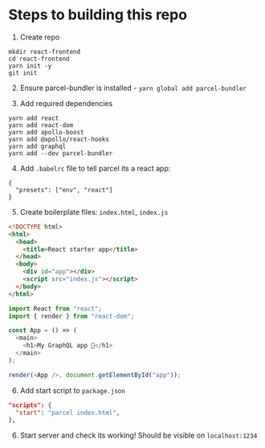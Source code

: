 # Steps to building this repo

1. Create repo

```
mkdir react-frontend
cd react-frontend
yarn init -y
git init
```

2. Ensure parcel-bundler is installed - `yarn global add parcel-bundler`

3. Add required dependencies

```
yarn add react
yarn add react-dom
yarn add apollo-boost
yarn add @apollo/react-hooks
yarn add graphql
yarn add --dev parcel-bundler
```

4. Add `.babelrc` file to tell parcel its a react app:

```
{
  "presets": ["env", "react"]
}
```

5. Create boilerplate files: `index.html`, `index.js`

```html
<!DOCTYPE html>
<html>
  <head>
    <title>React starter app</title>
  </head>
  <body>
    <div id="app"></div>
    <script src="index.js"></script>
  </body>
</html>
```

```js
import React from "react";
import { render } from "react-dom";

const App = () => (
  <main>
    <h1>My GraphQL app 🚀</h1>
  </main>
);

render(<App />, document.getElementById("app"));
```

6. Add start script to `package.json`

```json
"scripts": {
  "start": "parcel index.html",
},
```

6. Start server and check its working! Should be visible on `localhost:1234`
